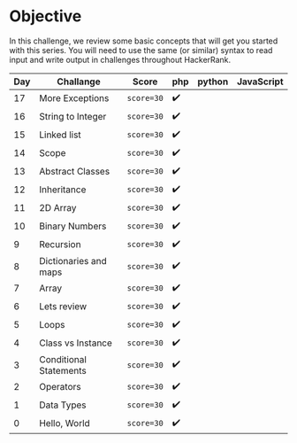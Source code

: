 # Objective

In this challenge, we review some basic concepts that will get you started with this series.
You will need to use the same (or similar) syntax to read input and write output in challenges throughout HackerRank.

| Day | Challange | Score | php | python | JavaScript |
|---|---|---|---|---|---|
| 17 | More Exceptions | `score=30` | :heavy_check_mark: | | |
| 16 | String to Integer | `score=30` | :heavy_check_mark: | | |
| 15 | Linked list | `score=30` | :heavy_check_mark: | | |
| 14 | Scope | `score=30` | :heavy_check_mark: | | |
| 13 | Abstract Classes | `score=30` | :heavy_check_mark: | | |
| 12 | Inheritance | `score=30` | :heavy_check_mark: | | |
| 11 | 2D Array| `score=30` | :heavy_check_mark: | | |
| 10 | Binary Numbers | `score=30` | :heavy_check_mark: | | |
| 9 | Recursion | `score=30` | :heavy_check_mark: | | |
| 8 | Dictionaries and maps | `score=30` | :heavy_check_mark: | | |
| 7 | Array | `score=30` | :heavy_check_mark: | | |
| 6 | Lets review | `score=30` | :heavy_check_mark: | | |
| 5 | Loops | `score=30` | :heavy_check_mark: | | |
| 4 | Class vs Instance | `score=30` | :heavy_check_mark: | | |
| 3 | Conditional Statements | `score=30` | :heavy_check_mark: | | |
| 2 | Operators | `score=30` | :heavy_check_mark: | | |
| 1 | Data Types | `score=30` | :heavy_check_mark: | | |
| 0 | Hello, World | `score=30` | :heavy_check_mark: | | |
